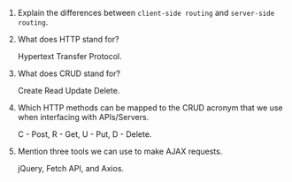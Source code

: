 1.  Explain the differences between `client-side routing` and `server-side routing`.

    

1.  What does HTTP stand for?

    Hypertext Transfer Protocol.

1.  What does CRUD stand for?

    Create Read Update Delete.

1.  Which HTTP methods can be mapped to the CRUD acronym that we use when interfacing with APIs/Servers.

    C - Post, R - Get, U - Put, D - Delete.

1.  Mention three tools we can use to make AJAX requests.

    jQuery, Fetch API, and Axios.
